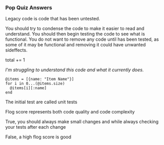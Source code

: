 ### Pop Quiz Answers

Legacy code is code that has been untested.

You should try to condense the code to make it easier to read and understand. You should then begin testing the code to see what is functional. You do not want to remove any code until has been tested, as some of it may be functional and removing it could have unwanted sideffects.

total += 1

*I'm struggling to understand this code and what it currently does.*
```
@items = [{name: "Item Name"}]
for i in 0...(@items.size)
  @items[i][:name]
end
```

The initial test are called unit tests

Flog score represents both code quality and code complexity

True, you should always make small changes and while always checking your tests after each change

False, a high flog score is good
